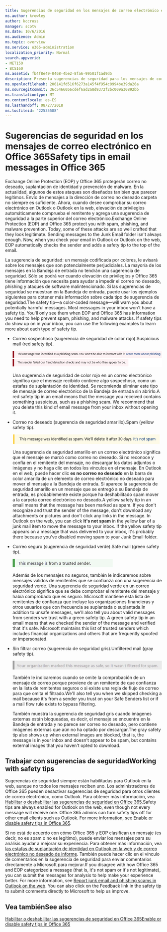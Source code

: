 ```yaml
---
title: Sugerencias de seguridad en los mensajes de correo electrónico en Office 365
ms.author: krowley
author: kccross
manager: scotv
ms.date: 10/6/2016
ms.audience: Admin
ms.topic: overview
ms.service: o365-administration
localization_priority: Normal
search.appverid:
- MET150
- BCS160
ms.assetid: fb4f8e49-0468-4be2-8fa6-99501f1ad9d5
description: Presenta sugerencias de seguridad para los mensajes de correo electrónico filtrados por el filtro de spam EOP y Office 365.
ms.openlocfilehash: 206141fd516f6273a145f4f954c0994be39da26a
ms.sourcegitcommit: 36c5466056cdef6ad2a8d9372f2bc009a30892bb
ms.translationtype: MT
ms.contentlocale: es-ES
ms.lasthandoff: 08/27/2018
ms.locfileid: "22535588"
---
```

# <a name="safety-tips-in-email-messages-in-office-365"></a><span data-ttu-id="20972-103">Sugerencias de seguridad en los mensajes de correo electrónico en Office 365</span><span class="sxs-lookup"><span data-stu-id="20972-103">Safety tips in email messages in Office 365</span></span>

<span data-ttu-id="20972-p101">Exchange Online Protection (EOP) y Office 365 protegerán correo no deseado, suplantación de identidad y prevención de malware. En la actualidad, algunos de estos ataques son diseñados tan bien que parecer legítimos. Envío de mensajes a la dirección de correo no deseado carpeta no siempre es suficiente. Ahora, cuando desee comprobar su correo electrónico en Outlook o Outlook en la web, elevación de privilegios automáticamente comprueba el remitente y agrega una sugerencia de seguridad a la parte superior del correo electrónico.</span><span class="sxs-lookup"><span data-stu-id="20972-p101">Exchange Online Protection (EOP) and Office 365 protect you with spam, phishing, and malware prevention. Today, some of these attacks are so well crafted that they look legitimate. Sending messages to the Junk Email folder isn't always enough. Now, when you check your email in Outlook or Outlook on the web, EOP automatically checks the sender and adds a safety tip to the top of the email.</span></span> 
  
<span data-ttu-id="20972-p102">La sugerencia de seguridad: un mensaje codificada por colores, le avisará sobre los mensajes que son potencialmente perjudiciales. La mayoría de los mensajes en la Bandeja de entrada no tendrán una sugerencia de seguridad. Sólo se podrá ver cuando elevación de privilegios y Office 365 tiene información que necesita para ayudar a impedir el correo no deseado, phishing y ataques de software malintencionado. Si las sugerencias de seguridad se muestran en la Bandeja de entrada, puede usar los ejemplos siguientes para obtener más información sobre cada tipo de sugerencia de seguridad.</span><span class="sxs-lookup"><span data-stu-id="20972-p102">The safety tip—a color-coded message—will warn you about potentially harmful messages. Most messages in your inbox won't have a safety tip. You'll only see them when EOP and Office 365 has information you need to help prevent spam, phishing, and malware attacks. If safety tips do show up on in your inbox, you can use the following examples to learn more about each type of safety tip.</span></span>
  
- <span data-ttu-id="20972-112">Correo sospechoso (sugerencia de seguridad de color rojo).</span><span class="sxs-lookup"><span data-stu-id="20972-112">Suspicious mail (red safety tip).</span></span>
    
    ![Captura de pantalla que muestra una sugerencia de seguridad de color rojo.](media/5078a0be-e556-44a1-b169-09d780d26898.png)
  
    <span data-ttu-id="20972-p103">Una sugerencia de seguridad de color rojo en un correo electrónico significa que el mensaje recibido contiene algo sospechoso, como un estafas de suplantación de identidad. Se recomienda eliminar este tipo de mensaje de correo electrónico de la Bandeja de entrada sin abrirlo.</span><span class="sxs-lookup"><span data-stu-id="20972-p103">A red safety tip in an email means that the message you received contains something suspicious, such as a phishing scam. We recommend that you delete this kind of email message from your inbox without opening it.</span></span>
    
- <span data-ttu-id="20972-116">Correo no deseado (sugerencia de seguridad amarillo).</span><span class="sxs-lookup"><span data-stu-id="20972-116">Spam (yellow safety tip).</span></span>
    
    ![Captura de pantalla que muestra una sugerencia de seguridad amarillo.](media/793c9265-ea44-48fd-a98f-804fadd4163b.png)
  
    <span data-ttu-id="20972-p104">Una sugerencia de seguridad amarillo en un correo electrónico significa que el mensaje se marcó como correo no deseado. Si no reconoce y confía en el remitente del mensaje, no descargar los datos adjuntos o imágenes y no haga clic en todos los vínculos en el mensaje. En Outlook en el web, puede hacer clic **es no correo no deseado** en la barra de color amarilla de un elemento de correo electrónico no deseado para mover el mensaje a la Bandeja de entrada. Si aparece la sugerencia de seguridad amarillo en un mensaje que se entregó a su Bandeja de entrada, es probablemente existe porque ha deshabilitado spam mover a la carpeta correo electrónico no deseado.</span><span class="sxs-lookup"><span data-stu-id="20972-p104">A yellow safety tip in an email means that the message has been marked as spam. If you don't recognize and trust the sender of the message, don't download any attachments or pictures and don't click any links in the message. In Outlook on the web, you can click **It's not spam** in the yellow bar of a junk mail item to move the message to your inbox. If the yellow safety tip appears on a message that was delivered to your inbox, it's probably there because you've disabled moving spam to your Junk Email folder.</span></span> 
    
- <span data-ttu-id="20972-122">Correo seguro (sugerencia de seguridad verde).</span><span class="sxs-lookup"><span data-stu-id="20972-122">Safe mail (green safety tip).</span></span>
    
    ![Captura de pantalla que muestra una sugerencia de seguridad verde.](media/acbc11d0-f626-4848-9fbf-66eeeda3f803.png)
  
    <span data-ttu-id="20972-p105">Además de los mensajes no seguros, también le indicaremos sobre mensajes válidos de remitentes que se confianza con una sugerencia de seguridad verde. Una sugerencia de seguridad verde en un correo electrónico significa que se debe comprobar el remitente del mensaje y había comprobado que es seguro. Microsoft mantiene esta lista de remitentes de confianza que incluye las organizaciones financieras y otros usuarios que con frecuencia se suplantada o suplantada.</span><span class="sxs-lookup"><span data-stu-id="20972-p105">In addition to unsafe messages, we'll also tell you about valid messages from senders we trust with a green safety tip. A green safety tip in an email means that we checked the sender of the message and verified that it's safe. Microsoft maintains this list of trusted senders which includes financial organizations and others that are frequently spoofed or impersonated.</span></span>
    
- <span data-ttu-id="20972-127">Sin filtrar correo (sugerencia de seguridad gris).</span><span class="sxs-lookup"><span data-stu-id="20972-127">Unfiltered mail (gray safety tip).</span></span>
    
    ![Captura de pantalla que muestra una sugerencia de seguridad gris.](media/c4d0cf8f-08e9-4c84-beee-1d9e0b022e0a.png)
  
    <span data-ttu-id="20972-129">También le indicaremos cuando se omite la comprobación de un mensaje de correo porque proviene de un remitente de que confianza en la lista de remitentes seguros o si existe una regla de flujo de correo para que omita el filtrado.</span><span class="sxs-lookup"><span data-stu-id="20972-129">We'll also tell you when we skipped checking a mail because it's from a sender you trust on your Safe Senders list or if a mail flow rule exists to bypass filtering.</span></span> 
    
    <span data-ttu-id="20972-130">También muestra la sugerencia de seguridad gris cuando imágenes externas están bloqueadas, es decir, el mensaje se encuentra en la Bandeja de entrada y no parece ser correo no deseado, pero contiene imágenes externas que aún no ha optado por descargar.</span><span class="sxs-lookup"><span data-stu-id="20972-130">The gray safety tip also shows up when external images are blocked, that is, the message is in your inbox and doesn't appear to be spam, but contains external images that you haven't opted to download.</span></span>
    
## <a name="working-with-safety-tips"></a><span data-ttu-id="20972-131">Trabajar con sugerencias de seguridad</span><span class="sxs-lookup"><span data-stu-id="20972-131">Working with safety tips</span></span>

<span data-ttu-id="20972-p106">Sugerencias de seguridad siempre están habilitadas para Outlook en la web, aunque no todos los mensajes reciben uno. Los administradores de Office 365 pueden desactivar sugerencias de seguridad para otros clientes de correo electrónico, como Outlook. Para obtener más información, vea [Habilitar o deshabilitar las sugerencias de seguridad en Office 365](enable-or-disable-safety-tips.md).</span><span class="sxs-lookup"><span data-stu-id="20972-p106">Safety tips are always enabled for Outlook on the web, even though not every message will receive one. Office 365 admins can turn safety tips off for other email clients such as Outlook. For more information, see [Enable or disable safety tips in Office 365](enable-or-disable-safety-tips.md).</span></span>
  
<span data-ttu-id="20972-p107">Si no está de acuerdo con cómo Office 365 y EOP clasifican un mensaje (es decir, no es spam o no es legítimo), puede enviar los mensajes para su análisis ayudar a mejorar su experiencia. Para obtener más información, vea [las estafas de suplantación de identidad en Outlook en la web y de correo electrónico no deseado de informe](https://technet.microsoft.com/library/dn594557.aspx). También puede hacer clic en el vínculo de comentarios en la sugerencia de seguridad para enviar comentarios directamente a Microsoft para mejorar.</span><span class="sxs-lookup"><span data-stu-id="20972-p107">If you disagree with how Office 365 and EOP categorized a message (that is, it's not spam or it's not legitimate), you can submit the messages for analysis to help make your experience better. For more information, see [Report junk email and phishing scams in Outlook on the web](https://technet.microsoft.com/library/dn594557.aspx). You can also click on the Feedback link in the safety tip to submit comments directly to Microsoft to help us improve.</span></span>
  
## <a name="see-also"></a><span data-ttu-id="20972-138">Vea también</span><span class="sxs-lookup"><span data-stu-id="20972-138">See also</span></span>

[<span data-ttu-id="20972-139">Habilitar o deshabilitar las sugerencias de seguridad en Office 365</span><span class="sxs-lookup"><span data-stu-id="20972-139">Enable or disable safety tips in Office 365</span></span>](enable-or-disable-safety-tips.md)

